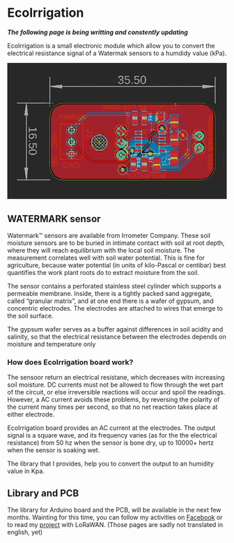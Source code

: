 # EcoIrrigation

***The following page is being writting and constently updating***

EcoIrrigation is a small electronic module which allow you to convert the electrical resistance signal of a Watermak sensors to a humdidy value (kPa).

![alt PCB](https://github.com/ecosensors/EcoIrrigation/blob/main/Assets/pcb-ecoirrigation.png)

## WATERMARK sensor
Watermark™ sensors are available from Irrometer Company. These soil moisture sensors are to be buried in intimate contact with soil at root depth, where they will reach equilibrium with the local soil moisture. The measurement correlates well with soil water potential. This is fine for agriculture, because water potential (in units of kilo-Pascal or centibar) best quantifies the work plant roots do to extract moisture from the soil.

The sensor contains a perforated stainless steel cylinder which supports a permeable membrane. Inside, there is a tightly packed sand aggregate, called “granular matrix”, and at one end there is a wafer of gypsum, and concentric electrodes. The electrodes are attached to wires that emerge to the soil surface.

The gypsum wafer serves as a buffer against differences in soil acidity and salinity, so that the electrical resistance between the electrodes depends on moisture and temperature only

### How does EcoIrrigation board work?
The sensoor return an electrical resistane, which decreases witn increasing soil moisture. 
DC currents must not be allowed to flow through the wet part of the circuit, or else irreversible reactions will occur and spoil the readings. However, a AC current  avoids these problems, by reversing the polarity of the current many times per second, so that no net reaction takes place at either electrode.

EcoIrrigation board provides an AC current at the electrodes. The output signal is a square wave, and its frequency varies (as for the the electrical resistance) from 50 hz when the sensor is bone dry, up to 10000+ hertz when the sensor is soaking wet.

The library that I provides, help you to convert the output to an humidity value in Kpa.


## Library and PCB
The library for Arduino board and the PCB, will be available in the next few months. Wainting for this time, you can follow my activities on [Facebook](https://www.facebook.com/ecosensors) or to read my [project](https://eco-sensors.ch/smart-irrigation/) with LoRaWAN. (Those pages are sadly not translated in english, yet)